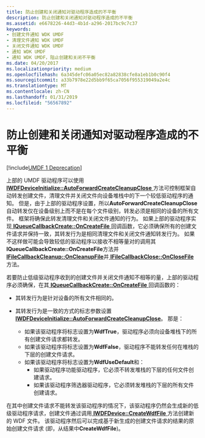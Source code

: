 ```yaml
---
title: 防止创建和关闭通知对驱动程序造成的不平衡
description: 防止创建和关闭通知对驱动程序造成的不平衡
ms.assetid: e6678226-44d3-4b1d-a296-2017bc9c7c37
keywords:
- 创建文件通知 WDK UMDF
- 清理文件通知 WDK UMDF
- 关闭文件通知 WDK UMDF
- 通知 WDK UMDF
- 通知 WDK UMDF，阻止创建和关闭不平衡
ms.date: 04/20/2017
ms.localizationpriority: medium
ms.openlocfilehash: 6a345defc06a05ec82a82838cfe8a1eb1b0c90f4
ms.sourcegitcommit: a33b7978e22d5bb9f65ca7056f955319049a2e4c
ms.translationtype: MT
ms.contentlocale: zh-CN
ms.lasthandoff: 01/31/2019
ms.locfileid: "56567892"
---
```

# <a name="preventing-an-imbalance-of-create-and-close-notifications-to-a-driver"></a>防止创建和关闭通知对驱动程序造成的不平衡


[!include[UMDF 1 Deprecation](../umdf-1-deprecation.md)]

上部的 UMDF 驱动程序可以使用[ **IWDFDeviceInitialize::AutoForwardCreateCleanupClose** ](https://msdn.microsoft.com/library/windows/hardware/ff556971)方法可控制框架自动转发创建文件，清理文件并关闭文件向设备堆栈中的下一个较低驱动程序的通知。 但是，由于上部的驱动程序设置，所以**AutoForwardCreateCleanupClose**自动转发仅在设备级别上而不是在每个文件级别，转发必须是相同的设备的所有文件。 框架将确保此转发清理文件和关闭文件通知的行为。 如果上部的驱动程序实现[ **IQueueCallbackCreate::OnCreateFile** ](https://msdn.microsoft.com/library/windows/hardware/ff556841)回调函数，它必须确保所有的创建文件请求并保持一致，其转发行为是相同清理文件和关闭文件通知转发行为。 如果不这样做可能会导致较低的驱动程序以接收不相等量对的调用其**IQueueCallbackCreate::OnCreateFile**方法并[ **IFileCallbackCleanup::OnCleanupFile**](https://msdn.microsoft.com/library/windows/hardware/ff554905)并[ **IFileCallbackClose::OnCloseFile** ](https://msdn.microsoft.com/library/windows/hardware/ff554910)方法。

若要防止低级驱动程序收到的创建文件并关闭文件通知不相等的量，上部的驱动程序必须确保，在其[ **IQueueCallbackCreate::OnCreateFile** ](https://msdn.microsoft.com/library/windows/hardware/ff556841)回调函数的：

-   其转发行为是针对设备的所有文件相同的。

-   其转发行为是一致的方式的标志参数设置[ **IWDFDeviceInitialize::AutoForwardCreateCleanupClose**](https://msdn.microsoft.com/library/windows/hardware/ff556971)。 那是：
    -   如果该驱动程序将标志设置为**WdfTrue**，驱动程序必须向设备堆栈下的所有创建文件请求都转发。
    -   如果该驱动程序将标志设置为**WdfFalse**，驱动程序不能转发任何在堆栈的下层的创建文件请求。
    -   如果该驱动程序将标志设置为**WdfUseDefault**和：
        -   如果驱动程序功能驱动程序，它必须不转发堆栈的下层的任何文件创建请求。
        -   如果该驱动程序筛选器驱动程序，它必须转发堆栈的下层的所有文件创建请求。

在其中创建文件请求不能转发该驱动程序的情况下，该驱动程序仍然会生成新的低级驱动程序请求，创建文件通过调用[ **IWDFDevice::CreateWdfFile** ](https://msdn.microsoft.com/library/windows/hardware/ff558828)方法创建新的 WDF 文件。 该驱动程序然后可以完成基于新生成的创建文件请求的结果的原始创建文件请求 (即，从结果中**CreateWdfFile**)。

 

 





